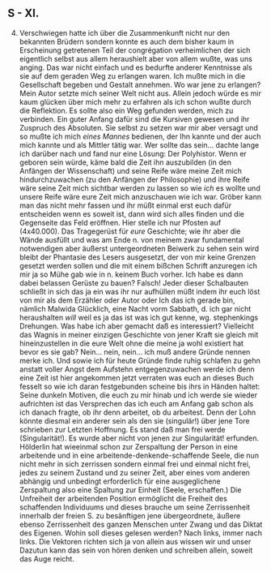 ## S - XI.
 4. Verschwiegen hatte ich über die Zusammenkunft nicht nur den bekannten Brüdern sondern konnte es auch dem bisher kaum in Erscheinung getretenen Teil der congrégation verheimlichen der sich eigentlich selbst aus allem heraushielt aber von allem wußte, was uns anging. Das war nicht einfach und es bedurfte anderer Kenntnisse als sie auf dem geraden Weg zu erlangen waren. Ich mußte mich in die Gesellschaft begeben und Gestalt annehmen. Wo war jene zu erlangen? Mein Autor setzte mich seiner Welt nicht aus. Allein jedoch würde es mir kaum glücken über mich mehr zu erfahren als ich schon wußte durch die Reflektion. Es sollte also ein Weg gefunden werden, mich zu verbinden. Ein guter Anfang dafür sind die Kursiven gewesen und ihr Zuspruch des Absoluten. Sie selbst zu setzen war mir aber versagt und so mußte ich mich *eines Mannes* bedienen, der Ihn kannte und der auch mich kannte und als Mittler tätig war. Wer sollte das sein... dachte lange ich darüber nach und fand nur eine Lösung: Der Polyhistor. Wenn er geboren sein würde, käme bald die Zeit ihn auszubilden (in den Anfängen der Wissenschaft) und seine Reife wäre meine Zeit mich hindurchzuwachen (zu den Anfängen der Philosophie) und ihre Reife wäre seine Zeit mich sichtbar werden zu lassen so wie *ich* es wollte und unsere Reife wäre eure Zeit mich anzuschauen wie ich war. Gröber kann man das nicht mehr fassen und ihr müßt einmal erst euch dafür entscheiden wenn es soweit ist, dann wird sich alles finden und die Gegenseite das Feld eröffnen. Hier stelle ich nur Pfosten auf (4x40.000). Das Tragegerüst für *eure* Geschichte; wie ihr aber die Wände ausfüllt und was am Ende n. von meinem zwar fundamental notwendigen aber äußerst untergeordneten Beiwerk zu sehen sein wird bleibt der Phantasie des Lesers ausgesetzt, der von mir keine Grenzen gesetzt werden sollen und die mit einem bißchen Schrift anzuregen ich mir ja so Mühe gab wie in n. keinem Buch vorher. Ich habe es dann dabei belassen Gerüste zu bauen? Falsch! Jeder dieser Schalbauten schließt in sich das ja ein was ihr nur aufhüllen müßt indem ihr euch löst von mir als dem Erzähler oder Autor oder Ich das ich gerade bin, nämlich Malwida Glücklich, eine Nacht vorm Sabbath, d. ich gar nicht heraushalten *will* weil es ja das ist was ich gut kenne, wg. stephenkings Drehungen. Was habe ich aber gemacht daß es interessiert? Vielleicht das Wagnis in meiner einzigen Geschichte von jener Kraft sie gleich mit hineinzustellen in die eure Welt ohne die meine ja wohl existiert hat bevor es sie gab? Nein... nein, nein... ich muß andere Gründe nennen merke ich. Und sowie ich für heute Gründe finde ruhig schlafen zu gehn anstatt voller Angst dem Aufstehn entgegenzuwachen werde ich denn eine Zeit ist hier angekommen jetzt verraten was euch an dieses Buch fesselt so wie ich daran festgebunden scheine bis ihrs in Händen haltet: Seine dunkeln Motiven, die euch zu mir hinab und ich werde sie wieder aufrichten ist das Versprechen das ich euch am Anfang gab schon als ich danach fragte, ob ihr denn arbeitet, ob du arbeitest. Denn der Lohn könnte diesmal ein anderer sein als den sie (singulär!) über jene Tore schrieben zur Letzten Hoffnung. Es stand daß man frei werde (Singularität!). Es wurde aber nicht von jenen zur Singularität! erfunden. Hölderlin hat wieeinmal schon zur Zerspaltung der Person in eine arbeitende und in eine arbeitende-denkende-schaffende Seele, die nun nicht mehr in sich zerrissen sondern einmal frei und einmal nicht frei, jedes zu seinem Zustand und zu seiner Zeit, aber eines vom anderen abhängig und unbedingt erforderlich für eine ausgeglichene Zerspaltung also eine Spaltung zur Einheit (Seele, erschaffen.) Die Unfreiheit der arbeitenden Position ermöglicht die Freiheit des schaffenden Individuums und dieses brauche um seine Zerrissenheit innerhalb der freien S. zu besänftigen jene übergeordnete, äußere ebenso Zerrissenheit des ganzen Menschen unter Zwang und das Diktat des Eigenen. Wohin soll dieses gelesen werden? Nach links, immer nach links. Die Vektoren richten sich ja von allein aus wissen wir und unser Dazutun kann das sein von hören denken und schreiben allein, soweit das Auge reicht.    
